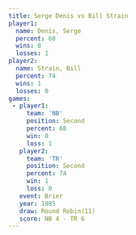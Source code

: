 ```yaml
---
title: Serge Denis vs Bill Strain
player1:            
  name: Denis, Serge
  percent: 68       
  wins: 0           
  losses: 1         
player2:            
  name: Strain, Bill
  percent: 74       
  wins: 1           
  losses: 0         
games:
 - player1:          
     team: 'NB'      
     position: Second
     percent: 68     
     win: 0          
     loss: 1         
   player2:          
     team: 'TR'      
     position: Second
     percent: 74     
     win: 1          
     loss: 0         
   event: Brier         
   year: 1985           
   draw: Round Robin(11)
   score: NB 4 - TR 6   
---
```

